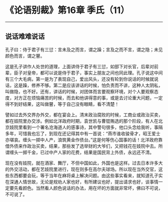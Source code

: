 # 《论语别裁》第16章 季氏（11）

------

## 说话难难说话

孔子曰：侍于君子有三愆：言未及之而言，谓之躁；言及之而不言，谓之隐；未见颜色而言，谓之瞽。

这是孔子讲作人处世的道理，上面讲侍于君子有三愆，如部下对长官，后辈对前辈，臣子对皇帝，都可以说是侍于君子，事实上朋友之间也同此理。孔子说这中间有三个大毛病，第一是为了表现自己，爱出风头，还没有轮到你说话的时候就说话，这是躁，修养不够。第二是应该讲话的时候，怕负责而不讲，这种人太阴私，叫做隐，也不好。还有，讲话的时候，对团体而言要观察环境，对个人要观察态度，对方正在烦恼痛苦的时候，而去和他讲得意的事，或是去讨论重大问题，一定得不到好结果，这叫做瞽，等于自己没有眼睛，看不清楚！

譬如过去外交界办外交，都在宴会上。清末政治腐败的时候，工商业或政治买卖，都在妓院里办交涉。例如北洋政府时期，袁世凯与曹锟贿选的那个阶段，有人在北京妓院里看到一个署名沧海道人的感事诗，其中警句很多，他口头念给我听，事隔多年，可惜我也忘了，到现在还记得其中有一首说：“燕市谁收骏骨才，昭王爱士亦堪哀。缠头一掷中人产，浪筑黄金作债台。”这是何等伤心国事的话！北洋政府靠借外债来作政治买卖，结果，那些发了选举财的大爷们，又把钱花在妓院中去。所谓缠头一掷千金，已过中产人家的花费，结果是国民背上外债，永远还不清。

现在没有妓院，就在酒家、舞厅，不但中国如此，外国也是这样。过去日本许多大的外交活动，都在艺妓院里进行，现在则多在高尔夫球场。所以现在当外交官，这些东西都要会玩，等于当年在麻将桌上解决问题。由这些事实看来，就知道孔子实在深通人情世故，无论是规劝人家也好，有所建议也好，提出请求也好，谈事情一定要先看颜色。当然看人颜色说话的办法，用在坏的方面就非常坏，佛曰不可说，不可说了。

